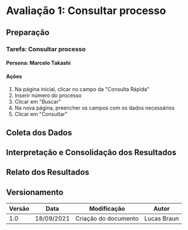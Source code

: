 # Avaliação 1: Consultar processo

## Preparação
### Tarefa: Consultar processo
#### Persona: Marcelo Takashi
#### Ações
1. Na página inicial, clicar no campo da "Consulta Rápida"
2. Inserir número do processo
3. Clicar em "Buscar"
4. Na nova página, preencher os campos com os dados necessários
5. Clicar em "Consultar"

## Coleta dos Dados

## Interpretação e Consolidação dos Resultados

## Relato dos Resultados

## Versionamento
| Versão | Data | Modificação | Autor |
|--|--|--|--|
| 1.0 | 18/09/2021 | Criação do documento | Lucas Braun |
